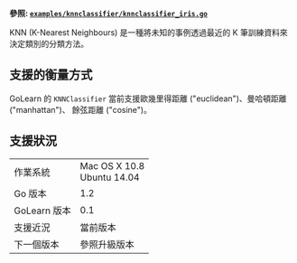 **參照:
[`examples/knnclassifier/knnclassifier_iris.go`](https://github.com/SummerCedrus/golearn/blob/master/examples/knnclassifier/knnclassifier_iris.go)**

KNN (K-Nearest Neighbours) 是一種將未知的事例透過最近的 K 筆訓練資料來決定類別的分類方法。


## 支援的衡量方式
GoLearn 的 `KNNClassifier` 當前支援歐幾里得距離 ("euclidean")、曼哈頓距離 ("manhattan")、 餘弦距離 ("cosine")。 

## 支援狀況
<table>
<tr>
<td>作業系統</td><td>Mac OS X 10.8 <br /> Ubuntu 14.04</td></tr>
<tr><td>Go 版本</td><td>1.2</td></tr>
<tr><td>GoLearn 版本</td><td>0.1</td></tr>
<tr><td>支援近況</td><td>當前版本</td>
<tr><td>下一個版本</td><td>參照升級版本</td></tr>
</table>